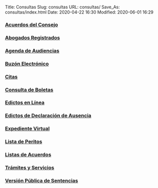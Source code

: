 Title: Consultas
Slug: consultas
URL: consultas/
Save_As: consultas/index.html
Date: 2020-04-22 16:30
Modified: 2020-06-01 16:29


### [Acuerdos del Consejo](/acuerdos-del-consejo/)

### [Abogados Registrados](abogados-registrados/)

### [Agenda de Audiencias](agenda-audiencias/)

### [Buzón Electrónico](/buzon-electronico/)

### [Citas](/citas/)

### [Consulta de Boletas](boletas/)

### [Edictos en Línea](edictos/)

### [Edictos de Declaración de Ausencia](../edictos-de-declaracion-de-ausencia/)

### [Expediente Virtual](expediente-virtual/)

### [Lista de Peritos](../transparencia/articulo-27/f20-lista-de-peritos/)

### [Listas de Acuerdos](listas-de-acuerdos/)

### [Trámites y Servicios](/tramites-y-servicios/)

### [Versión Pública de Sentencias](sentencias/)
